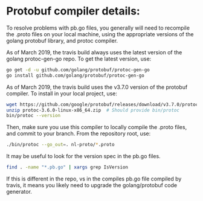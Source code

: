# Protobuf compiler details:

To resolve problems with pb.go files, you generally will need to recompile the
.proto files on your local machine, using the appropriate versions of the golang
protobuf library, and protoc compiler.

As of March 2019, the travis build always uses the latest version of the golang
protoc-gen-go repo.  To get the latest version, use:

```bash
go get -d -u github.com/golang/protobuf/protoc-gen-go
go install github.com/golang/protobuf/protoc-gen-go
```

As of March 2019, the travis build uses the v3.7.0 version of the protobuf
compiler.  To install in your local project, use:

```bash
wget https://github.com/google/protobuf/releases/download/v3.7.0/protoc-3.6.0-linux-x86_64.zip
unzip protoc-3.6.0-linux-x86_64.zip  # Should provide bin/protoc
bin/protoc --version
```

Then, make sure you use this compiler to locally compile the .proto files, and
commit to your branch.  From the repository root, use:

```bash
./bin/protoc --go_out=. nl-proto/*.proto
```

It may be useful to look for the version spec in the pb.go files.

```bash
find . -name "*.pb.go" | xargs grep IsVersion
```

If this is different in the repo, vs in the compiles pb.go file compiled by travis,
it means you likely need to upgrade the golang/protobuf code generator.
